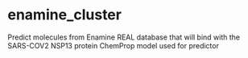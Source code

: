 # enamine_cluster
Predict molecules from Enamine REAL database 
that will bind with the SARS-COV2 NSP13 protein
ChemProp model used for predictor
